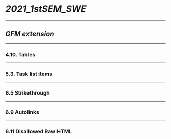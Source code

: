 # ***2021_1stSEM_SWE***

---

## ***GFM extension***

---

### 4.10. Tables 


---

### 5.3. Task list items

---

### 6.5 Strikethrough

---

### 6.9 Autolinks

---

### 6.11 Disallowed Raw HTML
